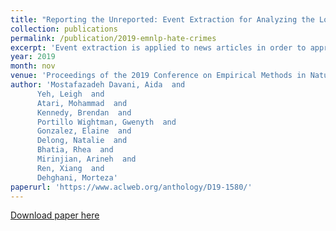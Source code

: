 ```yaml
---
title: "Reporting the Unreported: Event Extraction for Analyzing the Local Representation of Hate Crimes"
collection: publications
permalink: /publication/2019-emnlp-hate-crimes
excerpt: 'Event extraction is applied to news articles in order to approximate county-level rates of hate crime, given inconsistent FBI reporting of same.'
year: 2019
month: nov
venue: 'Proceedings of the 2019 Conference on Empirical Methods in Natural Language Processing and the 9th International Joint Conference on Natural Language Processing (EMNLP-IJCNLP)'
author: 'Mostafazadeh Davani, Aida  and
      Yeh, Leigh  and
      Atari, Mohammad  and
      Kennedy, Brendan  and
      Portillo Wightman, Gwenyth  and
      Gonzalez, Elaine  and
      Delong, Natalie  and
      Bhatia, Rhea  and
      Mirinjian, Arineh  and
      Ren, Xiang  and
      Dehghani, Morteza'
paperurl: 'https://www.aclweb.org/anthology/D19-1580/'
---
```


[Download paper here](http://academicpages.github.io/files/paper1.pdf)